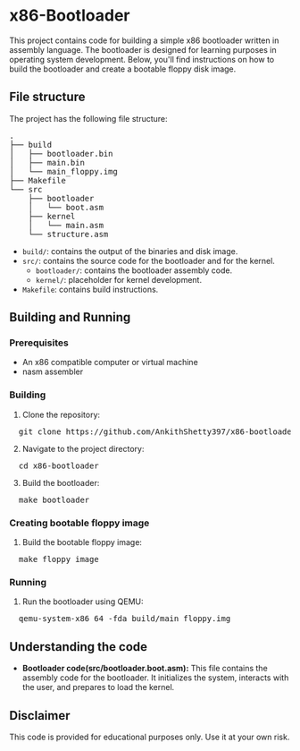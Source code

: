 # x86-Bootloader
This project contains code for building a simple x86 bootloader written in assembly language. The bootloader is designed for learning purposes in operating system development. Below, you'll find instructions on how to build the bootloader and create a bootable floppy disk image.
## File structure
The project has the following file structure:
<pre>
.
├── build
│   ├── bootloader.bin
│   ├── main.bin
│   └── main_floppy.img
├── Makefile
└── src
    ├── bootloader
    │   └── boot.asm
    ├── kernel
    │   └── main.asm
    └── structure.asm
</pre>
* `build/`: contains the output of the binaries and disk image.
* `src/`: contains the source code for the bootloader and for the kernel.
  * `bootloader/`: contains the bootloader assembly code.
  * `kernel/`: placeholder for kernel development.
* `Makefile`: contains build instructions.

## Building and Running
### Prerequisites
* An x86 compatible computer or virtual machine
* nasm assembler
### Building 
1. Clone the repository:
<pre>
  git clone https://github.com/AnkithShetty397/x86-bootloader.git
</pre>
2. Navigate to the project directory:
<pre>
  cd x86-bootloader
</pre>
3. Build the bootloader:
<pre>
  make bootloader
</pre>
### Creating bootable floppy image
1. Build the bootable floppy image:
<pre>
  make floppy_image
</pre>
### Running
1. Run the bootloader using QEMU:
<pre>
  qemu-system-x86_64 -fda build/main_floppy.img
</pre>

## Understanding the code
* **Bootloader code(src/bootloader.boot.asm):** This file contains the assembly code for the bootloader. It initializes the system, interacts with the user, and prepares to load the kernel.
## Disclaimer
This code is provided for educational purposes only. Use it at your own risk.
